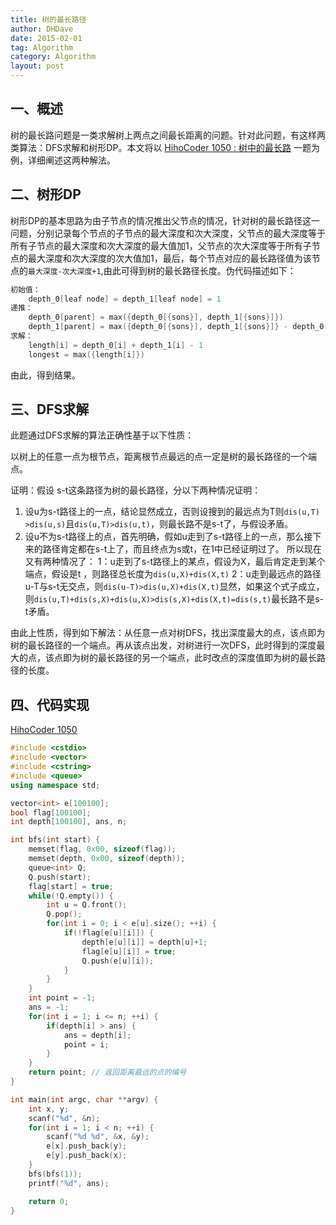 ```yaml
---
title: 树的最长路径
author: DHDave
date: 2015-02-01
tag: Algorithm
category: Algorithm
layout: post
---
```


## 一、概述

树的最长路问题是一类求解树上两点之间最长距离的问题。针对此问题，有这样两类算法：DFS求解和树形DP。本文将以 [HihoCoder 1050 : 树中的最长路][1] 一题为例，详细阐述这两种解法。

<!--more-->

## 二、树形DP

树形DP的基本思路为由子节点的情况推出父节点的情况，针对树的最长路径这一问题，分别记录每个节点的子节点的最大深度和次大深度，父节点的最大深度等于所有子节点的最大深度和次大深度的最大值加1，父节点的次大深度等于所有子节点的最大深度和次大深度的次大值加1，最后，每个节点对应的最长路径值为该节点的`最大深度-次大深度+1`,由此可得到树的最长路径长度。伪代码描述如下：

```cpp
初始值：
    depth_0[leaf node] = depth_1[leaf node] = 1
递推：
    depth_0[parent] = max({depth_0[{sons}], depth_1[{sons}]})
    depth_1[parent] = max({depth_0[{sons}], depth_1[{sons}]} - depth_0[parent])
求解：
    length[i] = depth_0[i] + depth_1[i] - 1
    longest = max({length[i]})
```

由此，得到结果。

## 三、DFS求解

此题通过DFS求解的算法正确性基于以下性质：

以树上的任意一点为根节点，距离根节点最远的点一定是树的最长路径的一个端点。

证明：假设 s-t这条路径为树的最长路径，分以下两种情况证明：
1. 设u为s-t路径上的一点，结论显然成立，否则设搜到的最远点为T则`dis(u,T) >dis(u,s)`且`dis(u,T)>dis(u,t)`，则最长路不是s-t了，与假设矛盾。
2. 设u不为s-t路径上的点，首先明确，假如u走到了s-t路径上的一点，那么接下来的路径肯定都在s-t上了，而且终点为s或t，在1中已经证明过了。
所以现在又有两种情况了：
1：u走到了s-t路径上的某点，假设为X，最后肯定走到某个端点，假设是t ，则路径总长度为`dis(u,X)+dis(X,t)`
2：u走到最远点的路径u-T与s-t无交点，则`dis(u-T)>dis(u,X)+dis(X,t)`显然，如果这个式子成立，
则`dis(u,T)+dis(s,X)+dis(u,X)>dis(s,X)+dis(X,t)=dis(s,t)`最长路不是s-t矛盾。

由此上性质，得到如下解法：从任意一点对树DFS，找出深度最大的点，该点即为树的最长路径的一个端点。再从该点出发，对树进行一次DFS，此时得到的深度最大的点，该点即为树的最长路径的另一个端点，此时改点的深度值即为树的最长路径的长度。

## 四、代码实现

[HihoCoder 1050][2]

```cpp
#include <cstdio>
#include <vector>
#include <cstring>
#include <queue>
using namespace std;

vector<int> e[100100];
bool flag[100100];
int depth[100100], ans, n;

int bfs(int start) {
    memset(flag, 0x00, sizeof(flag));
    memset(depth, 0x00, sizeof(depth));
    queue<int> Q;
    Q.push(start);
    flag[start] = true;
    while(!Q.empty()) { 
        int u = Q.front();
        Q.pop();
        for(int i = 0; i < e[u].size(); ++i) {
            if(!flag[e[u][i]]) {
                depth[e[u][i]] = depth[u]+1;
                flag[e[u][i]] = true;
                Q.push(e[u][i]);
            }
        }
    }
    int point = -1;
    ans = -1;
    for(int i = 1; i <= n; ++i) {
        if(depth[i] > ans) {
            ans = depth[i];
            point = i;
        }
    }
    return point; // 返回距离最远的点的编号
}

int main(int argc, char **argv) {
    int x, y;
    scanf("%d", &n);
    for(int i = 1; i < n; ++i) {
        scanf("%d %d", &x, &y);
        e[x].push_back(y);
        e[y].push_back(x);
    }
    bfs(bfs(1));
    printf("%d", ans);

    return 0;
}
```

[1]: http://hihocoder.com/problemset/problem/1050
[2]: http://hihocoder.com/problemset/problem/1050
